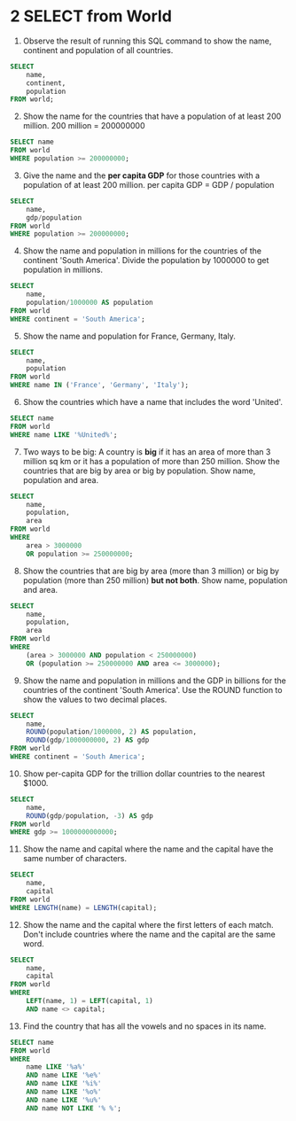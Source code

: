 # 2 SELECT from World

1. Observe the result of running this SQL command to show the name, continent and population of all countries.
```sql
SELECT
    name,
    continent,
    population
FROM world;
```

2. Show the name for the countries that have a population of at least 200 million.
200 million = 200000000
```sql
SELECT name
FROM world
WHERE population >= 200000000;
```

3. Give the name and the **per capita GDP** for those countries with a population of at least 200 million.
per capita GDP = GDP / population
```sql
SELECT
    name,
    gdp/population
FROM world
WHERE population >= 200000000;
```

4. Show the name and population in millions for the countries of the continent 'South America'. Divide the population by 1000000 to get population in millions. 
```sql
SELECT
    name,
    population/1000000 AS population
FROM world
WHERE continent = 'South America';
```

5. Show the name and population for France, Germany, Italy.
```sql
SELECT
    name,
    population
FROM world
WHERE name IN ('France', 'Germany', 'Italy');
```

6. Show the countries which have a name that includes the word 'United'.
```sql
SELECT name
FROM world
WHERE name LIKE '%United%';
```

7. Two ways to be big: A country is **big** if it has an area of more than 3 million sq km or it has a population of more than 250 million. Show the countries that are big by area or big by population. Show name, population and area.
```sql
SELECT
    name,
    population,
    area
FROM world
WHERE
    area > 3000000
    OR population >= 250000000;
```

8. Show the countries that are big by area (more than 3 million) or big by population (more than 250 million) **but not both**. Show name, population and area.
```sql
SELECT
    name,
    population,
    area
FROM world
WHERE
    (area > 3000000 AND population < 250000000)
    OR (population >= 250000000 AND area <= 3000000);
```

9. Show the name and population in millions and the GDP in billions for the countries of the continent 'South America'. Use the ROUND function to show the values to two decimal places.
```sql
SELECT
    name,
    ROUND(population/1000000, 2) AS population,
    ROUND(gdp/1000000000, 2) AS gdp
FROM world
WHERE continent = 'South America';
```

10. Show per-capita GDP for the trillion dollar countries to the nearest $1000.
```sql
SELECT
    name,
    ROUND(gdp/population, -3) AS gdp
FROM world
WHERE gdp >= 1000000000000;
```

11. Show the name and capital where the name and the capital have the same number of characters.
```sql
SELECT
    name,
    capital
FROM world
WHERE LENGTH(name) = LENGTH(capital);
```

12. Show the name and the capital where the first letters of each match. Don't include countries where the name and the capital are the same word.
```sql
SELECT
    name,
    capital
FROM world
WHERE
    LEFT(name, 1) = LEFT(capital, 1)
    AND name <> capital;
```

13. Find the country that has all the vowels and no spaces in its name.
```sql
SELECT name
FROM world
WHERE
    name LIKE '%a%'
    AND name LIKE '%e%'
    AND name LIKE '%i%'
    AND name LIKE '%o%'
    AND name LIKE '%u%'
    AND name NOT LIKE '% %';
```